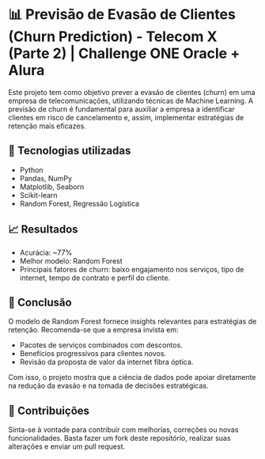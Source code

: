 # 📊 Previsão de Evasão de Clientes (Churn Prediction) - Telecom X (Parte 2) | Challenge ONE Oracle + Alura

Este projeto tem como objetivo prever a evasão de clientes (churn) em uma empresa de telecomunicações, utilizando técnicas de Machine Learning. A previsão de churn é fundamental para auxiliar a empresa a identificar clientes em risco de cancelamento e, assim, implementar estratégias de retenção mais eficazes.

## 🧰 Tecnologias utilizadas

- Python
- Pandas, NumPy
- Matplotlib, Seaborn 
- Scikit-learn 
- Random Forest, Regressão Logística

## 📈 Resultados

- Acurácia: ~77%
- Melhor modelo: Random Forest
- Principais fatores de churn: baixo engajamento nos serviços, tipo de internet, tempo de contrato e perfil do cliente.

## 📌 Conclusão

O modelo de Random Forest fornece insights relevantes para estratégias de retenção. Recomenda-se que a empresa invista em:

- Pacotes de serviços combinados com descontos.
- Benefícios progressivos para clientes novos.
- Revisão da proposta de valor da internet fibra óptica.

Com isso, o projeto mostra que a ciência de dados pode apoiar diretamente na redução da evasão e na tomada de decisões estratégicas.

## 💬 Contribuições

Sinta-se à vontade para contribuir com melhorias, correções ou novas funcionalidades. Basta fazer um fork deste repositório, realizar suas alterações e enviar um pull request.

